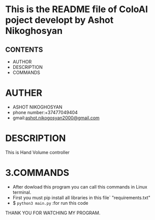 # This is the README file of ColoAI poject developt by Ashot Nikoghosyan

## CONTENTS 
* AUTHOR
* DESCRIPTION
* COMMANDS
 
# AUTHER 
* ASHOT NIKOGHOSYAN
* phone number:+37477049404
* gmail:ashot.nikogosyan2000@gmail.com
   
# DESCRIPTION
  This is Hand Volume controller
  
  
# 3.COMMANDS
  * After dowload this program you can call this commands in Linux terminal.
  * First you must pip install all libraries in this file` "requirements.txt"
  * $ `python3 main.py` :for run this code
  
  
 THANK YOU FOR WATCHING MY PROGRAM.
